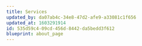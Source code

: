 ```yaml
---
title: Services
updated_by: da07ab4c-34e8-47d2-afe9-a33081c1f656
updated_at: 1603291914
id: 535d59c4-09cd-456d-8442-da5bedd3f612
blueprint: about_page
---
```


